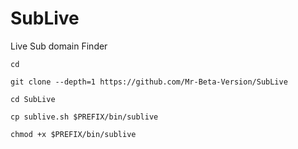 # SubLive
Live Sub domain Finder

```
cd

git clone --depth=1 https://github.com/Mr-Beta-Version/SubLive

cd SubLive

cp sublive.sh $PREFIX/bin/sublive

chmod +x $PREFIX/bin/sublive

```

